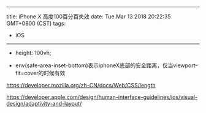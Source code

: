 
---
title: iPhone X 高度100百分百失效
date: Tue Mar 13 2018 20:22:35 GMT+0800 (CST)
tags:
 - iOS
---

- height: 100vh;

- env(safe-area-inset-bottom)表示iphoneX底部的安全距离，仅当viewport-fit=cover的时候有效

https://developer.mozilla.org/zh-CN/docs/Web/CSS/length

https://developer.apple.com/design/human-interface-guidelines/ios/visual-design/adaptivity-and-layout/